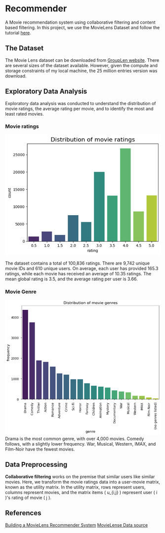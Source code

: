 # Recommender

A Movie recommendation system using collaborative filtering and content based filtering. In this project, we use the MovieLens Dataset and follow the tutorial [here][Video_tutorial]. 

## The Dataset

The Movie Lens dataset can be downloaded from [GroupLen website][GroupLens]. There are several sizes of the dataset available. However, given the compute and storage constraints of my local machine, the 25 million entries version was download. 


## Exploratory Data Analysis

Exploratory data analysis was conducted to understand the distribution of movie ratings, the average rating per movie, and to identify the most and least rated movies.

### Movie ratings

![Distribution of Movies](./img/distribution_of_movie_ratings.png)

The dataset contains a total of 100,836 ratings. There are 9,742 unique movie IDs and 610 unique users. On average, each user has provided 165.3 ratings, while each movie has received an average of 10.35 ratings. The mean global rating is 3.5, and the average rating per user is 3.66.

### Movie Genre

![distrilbution of movie genres](./img/movie_genre.png)
Drama is the most common genre, with over 4,000 movies.
Comedy follows, with a slightly lower frequency. War, Musical, Western, IMAX, and Film-Noir have the fewest movies.

## Data Preprocessing

**Collaborative filtering** works on the premise that similar users like similar movies. Here, we transform the movie ratings data into a user-movie matrix, known as the utility matrix. In the utility matrix, rows represent users, columns represent movies, and the matrix items \( u_{i,j} \) represent user \( i \)'s rating of movie \( j \).



## References

[Building a MovieLens Recommender System][Video_tutorial]
[MovieLense Data source][GroupLens]

[GroupLens]: https://grouplens.org/datasets/movielens/
[Video_tutorial]: https://www.youtube.com/watch?v=XfAe-HLysOM&ab_channel=TorontoMachineLearningSeries%28TMLS%29
